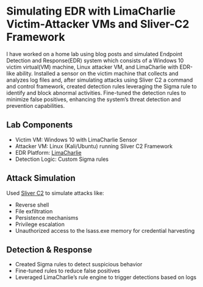 # Simulating EDR with LimaCharlie Victim-Attacker VMs and Sliver-C2 Framework

I have worked on a home lab using blog posts and simulated Endpoint Detection and
Response(EDR) system which consists of a Windows 10 victim virtual(VM) machine,
Linux attacker VM, and LimaCharlie with EDR-like ability. Installed a sensor on the victim
machine that collects and analyzes log files and, after simulating attacks using Sliver C2 a
command and control framework, created detection rules leveraging the Sigma rule to
identify and block abnormal activities. Fine-tuned the detection rules to minimize false
positives, enhancing the system’s threat detection and prevention capabilities.


## Lab Components

- Victim VM: Windows 10 with LimaCharlie Sensor
- Attacker VM: Linux (Kali/Ubuntu) running Sliver C2 Framework
- EDR Platform: [LimaCharlie](https://limacharlie.io/)
- Detection Logic: Custom Sigma rules

## Attack Simulation

Used [Sliver C2](https://github.com/BishopFox/sliver) to simulate attacks like:
- Reverse shell
- File exfiltration
- Persistence mechanisms
- Privilege escalation
- Unauthorized access to the lsass.exe memory for credential harvesting

## Detection & Response

- Created Sigma rules to detect suspicious behavior
- Fine-tuned rules to reduce false positives
- Leveraged LimaCharlie’s rule engine to trigger detections based on logs


